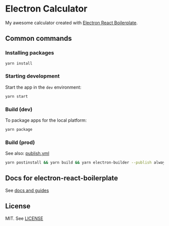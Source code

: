 # Electron Calculator

My awesome calculator created with [Electron React Boilerplate](https://github.com/electron-react-boilerplate/electron-react-boilerplate).

## Common commands

### Installing packages

```sh
yarn install
```

### Starting development

Start the app in the `dev` environment:

```sh
yarn start
```

### Build (dev)

To package apps for the local platform:

```sh
yarn package
```

### Build (prod)

See also: [publish.yml](.github/workflows/publish.yml)

```sh
yarn postinstall && yarn build && yarn electron-builder --publish always --win --mac --linux
```

## Docs for electron-react-boilerplate

See [docs and guides](https://electron-react-boilerplate.js.org/docs/installation)

## License

MIT. See [LICENSE](LICENSE)
